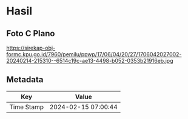 # Hasil

## Foto C Plano

https://sirekap-obj-formc.kpu.go.id/7960/pemilu/ppwp/17/06/04/20/27/1706042027002-20240214-215310--6514c19c-ae13-4498-b052-0353b21916eb.jpg


## Metadata

| Key        | Value               |
| ---------- | ------------------- |
| Time Stamp | 2024-02-15 07:00:44 |



